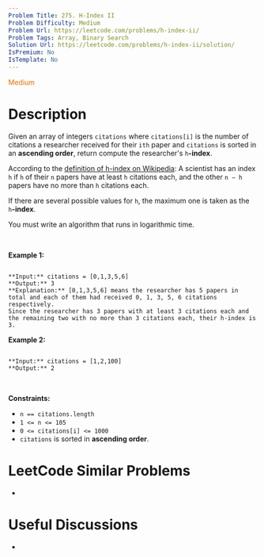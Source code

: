 ```yaml
---
Problem Title: 275. H-Index II
Problem Difficulty: Medium
Problem Url: https://leetcode.com/problems/h-index-ii/
Problem Tags: Array, Binary Search
Solution Url: https://leetcode.com/problems/h-index-ii/solution/
IsPremium: No
IsTemplate: No
---
```


<span style="color: rgb(239, 108, 0);">Medium</span>

# Description

Given an array of integers `citations` where `citations[i]` is the number of citations a researcher received for their `ith` paper and `citations` is sorted in an **ascending order**, return compute the researcher's `h`**-index**.


According to the [definition of h-index on Wikipedia](https://en.wikipedia.org/wiki/H-index): A scientist has an index `h` if `h` of their `n` papers have at least `h` citations each, and the other `n − h` papers have no more than `h` citations each.


If there are several possible values for `h`, the maximum one is taken as the `h`**-index**.


You must write an algorithm that runs in logarithmic time.


 


**Example 1:**



```

**Input:** citations = [0,1,3,5,6]
**Output:** 3
**Explanation:** [0,1,3,5,6] means the researcher has 5 papers in total and each of them had received 0, 1, 3, 5, 6 citations respectively.
Since the researcher has 3 papers with at least 3 citations each and the remaining two with no more than 3 citations each, their h-index is 3.

```

**Example 2:**



```

**Input:** citations = [1,2,100]
**Output:** 2

```

 


**Constraints:**


* `n == citations.length`
* `1 <= n <= 105`
* `0 <= citations[i] <= 1000`
* `citations` is sorted in **ascending order**.




# LeetCode Similar Problems

- []()

# Useful Discussions

- []()
